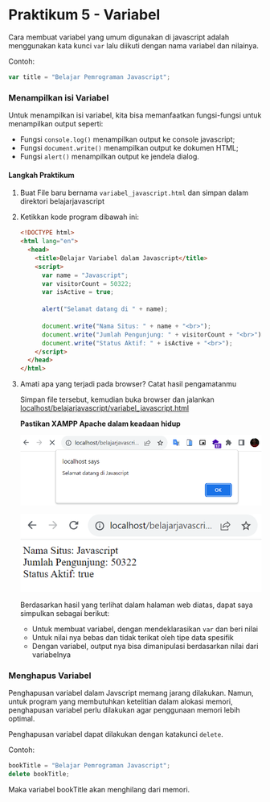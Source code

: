 # Praktikum 5 - Variabel

Cara membuat variabel yang umum digunakan di javascript adalah menggunakan kata kunci `var` lalu diikuti dengan nama variabel dan nilainya.

Contoh:

```js
var title = "Belajar Pemrograman Javascript";
```

### Menampilkan isi Variabel

Untuk menampilkan isi variabel, kita bisa memanfaatkan fungsi-fungsi untuk menampilkan output seperti:

- Fungsi `console.log()` menampilkan output ke console javascript;
- Fungsi `document.write()` menampilkan output ke dokumen HTML;
- Fungsi `alert()` menampilkan output ke jendela dialog.

#### Langkah Praktikum

1. Buat File baru bernama `variabel_javascript.html` dan simpan dalam direktori belajarjavascript
2. Ketikkan kode program dibawah ini:

   ```html
   <!DOCTYPE html>
   <html lang="en">
     <head>
       <title>Belajar Variabel dalam Javascript</title>
       <script>
         var name = "Javascript";
         var visitorCount = 50322;
         var isActive = true;

         alert("Selamat datang di " + name);

         document.write("Nama Situs: " + name + "<br>");
         document.write("Jumlah Pengunjung: " + visitorCount + "<br>");
         document.write("Status Aktif: " + isActive + "<br>");
       </script>
     </head>
   </html>
   ```

3. Amati apa yang terjadi pada browser? Catat hasil pengamatanmu

   Simpan file tersebut, kemudian buka browser dan jalankan [localhost/belajarjavascript/variabel_javascript.html](http://localhost/belajarjavascript/variabel_javascript.html)

   **Pastikan XAMPP Apache dalam keadaan hidup**

   ![variabel_javascript](/js/img/praktikum5/variabel1.png)

   ![variabel_javascript](/js/img/praktikum5/variabel2.png)

   Berdasarkan hasil yang terlihat dalam halaman web diatas, dapat saya simpulkan sebagai berikut:

   - Untuk membuat variabel, dengan mendeklarasikan `var` dan beri nilai
   - Untuk nilai nya bebas dan tidak terikat oleh tipe data spesifik
   - Dengan variabel, output nya bisa dimanipulasi berdasarkan nilai dari variabelnya

### Menghapus Variabel

Penghapusan variabel dalam Javscript memang jarang dilakukan. Namun, untuk program yang membutuhkan ketelitian dalam alokasi memori, penghapusan variabel perlu dilakukan agar penggunaan memori lebih optimal.

Penghapusan variabel dapat dilakukan dengan katakunci `delete`.

Contoh:

```js
bookTitle = "Belajar Pemrograman Javascript";
delete bookTitle;
```

Maka variabel bookTitle akan menghilang dari memori.
